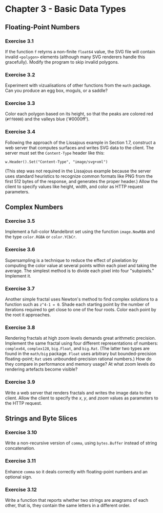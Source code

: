 # Chapter 3 - Basic Data Types

## Floating-Point Numbers

### Exercise 3.1
If the function `f` retyrns a non-finite `float64` value, the SVG file will
contain invalid `<polygon>` elements (although many SVG renderers handle this
gracefully). Modify the program to skip invalid polygons.

### Exercise 3.2
Experiment with vizualisations of other functions from the `math` package. Can
you produce an egg box, moguls, or a saddle?

### Exercise 3.3
Color each polygon based on its height, so that the peaks are colored red
(`#ff0000`) and the valleys blue ('#0000ff').

### Exercise 3.4
Following the approach of the Lissajous example in Section 1.7, construct a web
server that computes surfaces and writes SVG data to the client. The server must
set the `Content-Type` header like this:
```
w.Header().Set("Content-Type", "image/svg+xml")
```
(This step was not required in the Lissajous example because the server uses
standard heuristics to recognize common formats like PNG from the first 512
bytes of the response, and generates the proper header.) Allow the client to
specify values like height, width, and color as HTTP request parameters.

## Complex Numbers

### Exercise 3.5
Implement a full-color Mandelbrot set using the function `image.NewRBA` and the
type `color.RGBA` or `color.YCbCr`.

### Exercise 3.6
Supersampling is a technique to reduce the effect of pixelation by computing
the color value at several points within each pixel and taking the average. The
simplest method is to divide each pixel into four "subpixels." Implement it.

### Exercise 3.7
Another simple fractal uses Newton's method to find complex solutions to a
function such as `z^4-1 = 0`. Shade each starting point by the number of
iterations required to get close to one of the four roots. Color each point by
the root it approaches.

### Exercise 3.8
Rendering fractals at high zoom levels demands great arithmetic precision.
Implement the same fractal using four different representations of numbers:
`complex64`, `complex128`, `big.Float`, and `big.Rat`. (The latter two types
are found in the `math/big` package. `Float` uses arbitrary but
bounded-precision floating-point; `Rat` uses unbounded-precision rational
numbers.) How do they compare in performance and memory usage? At what zoom
levels do rendering artefacts become visible?

### Exercise 3.9
Write a web server that renders fractals and writes the image data to the
client. Allow the client to specify the _x_, _y_, and _zoom_ values as
parameters to the HTTP request.

## Strings and Byte Slices

### Exercise 3.10
Write a non-recursive version of `comma`, using `bytes.Buffer` instead of string
concatenation.

### Exercise 3.11
Enhance `comma` so it deals correctly with floating-point numbers and an
optional sign.

### Exercise 3.12
Write a function that reports whether two strings are anagrams of each other,
that is, they contain the same letters in a different order.
